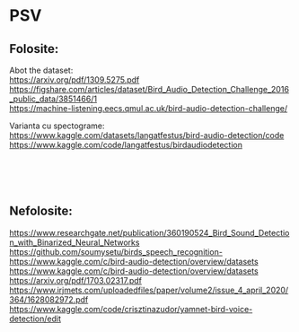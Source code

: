 # PSV

## Folosite:
Abot the dataset:<br>
https://arxiv.org/pdf/1309.5275.pdf<br>
https://figshare.com/articles/dataset/Bird_Audio_Detection_Challenge_2016_public_data/3851466/1<br>
https://machine-listening.eecs.qmul.ac.uk/bird-audio-detection-challenge/<br>

Varianta cu spectograme:<br>
https://www.kaggle.com/datasets/langatfestus/bird-audio-detection/code<br>
https://www.kaggle.com/code/langatfestus/birdaudiodetection<br>
<br>
<br>
<br>
<br>
## Nefolosite:
https://www.researchgate.net/publication/360190524_Bird_Sound_Detection_with_Binarized_Neural_Networks<br>
https://github.com/soumysetu/birds_speech_recognition-<br>
https://www.kaggle.com/c/bird-audio-detection/overview/datasets<br>
https://www.kaggle.com/c/bird-audio-detection/overview/datasets<br>
https://arxiv.org/pdf/1703.02317.pdf<br>
https://www.irjmets.com/uploadedfiles/paper/volume2/issue_4_april_2020/364/1628082972.pdf<br>
https://www.kaggle.com/code/crisztinazudor/yamnet-bird-voice-detection/edit<br>
<br>
<br>
